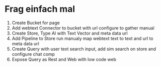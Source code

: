 # Frag einfach mal

1. Create Bucket for page
2. Add webtext Connector to bucket with url configure to gather manual
3. Create Store, Type AI with Text Vector and meta data url
4. Add Pipeline to Store run manualy map webtext text to text and url to meta data url
5. Create Query with user text search input, add sim search on store and configure chat comp
6. Expose Query as Rest and Web with low code web
